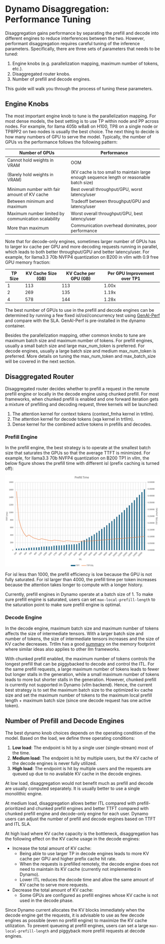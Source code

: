 <!--
SPDX-FileCopyrightText: Copyright (c) 2025 NVIDIA CORPORATION & AFFILIATES. All rights reserved.
SPDX-License-Identifier: Apache-2.0

Licensed under the Apache License, Version 2.0 (the "License");
you may not use this file except in compliance with the License.
You may obtain a copy of the License at

http://www.apache.org/licenses/LICENSE-2.0

Unless required by applicable law or agreed to in writing, software
distributed under the License is distributed on an "AS IS" BASIS,
WITHOUT WARRANTIES OR CONDITIONS OF ANY KIND, either express or implied.
See the License for the specific language governing permissions and
limitations under the License.
-->

# Dynamo Disaggregation: Performance Tuning

Disaggregation gains performance by separating the prefill and decode into different engines to reduce interferences between the two. However, performant disaggregation requires careful tuning of the inference parameters. Specifically, there are three sets of parameters that needs to be tuned:

1. Engine knobs (e.g. parallelization mapping, maximum number of tokens, etc.).
1. Disaggregated router knobs.
1. Number of prefill and decode engines.

This guide will walk you through the process of tuning these parameters.

## Engine Knobs

The most important engine knob to tune is the parallelization mapping. For most dense models, the best setting is to use TP within node and PP across nodes. For example, for llama 405b w8a8 on H100, TP8 on a single node or TP8PP2 on two nodes is usually the best choice. The next thing to decide is how many numbers of GPU to serve the model. Typically, the number of GPUs vs the performance follows the following pattern:

Number of GPUs | Performance
--- | ---
Cannot hold weights in VRAM | OOM
(Barely hold weights in VRAM) | (KV cache is too small to maintain large enough sequence length or reasonable batch size)
Minimum number with fair amount of KV cache | Best overall throughput/GPU, worst latency/user
Between minimum and maximum | Tradeoff between throughput/GPU and latency/user
Maximum number limited by communication scalability | Worst overall throughput/GPU, best latency/user
More than maximum | Communication overhead dominates, poor performance

Note that for decode-only engines, sometimes larger number of GPUs has to larger kv cache per GPU and more decoding requests running in parallel, which leads to both better throughput/GPU and better latency/user. For example, for llama3.3 70b NVFP4 quantization on B200 in vllm with 0.9 free GPU memory fraction:

TP Size | KV Cache Size (GB) | KV Cache per GPU (GB) | Per GPU Improvement over TP1
--- | --- | --- | ---
1 | 113 | 113 | 1.00x
2 | 269 | 135 | 1.19x
4 | 578 | 144 | 1.28x

The best number of GPUs to use in the prefill and decode engines can be determined by running a few fixed isl/osl/concurrency test using [GenAI-Perf](https://github.com/triton-inference-server/perf_analyzer/tree/main/genai-perf) and compare with the SLA. GenAI-Perf is pre-installed in the dynamo container.

Besides the parallelization mapping, other common knobs to tune are maximum batch size and maximum number of tokens. For prefill engines, usually a small batch size and large max_num_token is preferred. For decode engines, usually a large batch size and medium max_num_token is preferred. More details on tuning the max_num_token and max_batch_size will be covered in the next section.

## Disaggregated Router

Disaggregated router decides whether to prefill a request in the remote prefill engine or locally in the decode engine using chunked prefill. For most frameworks, when chunked prefill is enabled and one forward iteration gets a mixture of prefilling and decoding request, three kernels will be launched:
1. The attention kernel for context tokens (context_fmha kernel in trtllm).
2. The attention kernel for decode tokens (xqa kernel in trtllm).
3. Dense kernel for the combined active tokens in prefills and decodes.

### Prefill Engine

In the prefill engine, the best strategy is to operate at the smallest batch size that saturates the GPUs so that the average TTFT is minimized. For example, for llama3.3 70b NVFP4 quantization on B200 TP1 in vllm, the below figure shows the prefill time with different isl (prefix caching is turned off):

![Prefill Time](../images/prefill_time.png)

For isl less than 1000, the prefill efficiency is low because the GPU is not fully saturated. For isl larger than 4000, the prefill time per token increases because the attention takes longer to compute with a longer history.

Currently, prefill engines in Dynamo operate at a batch size of 1. To make sure prefill engine is saturated, users can set `max-local-prefill-length` to the saturation point to make sure prefill engine is optimal.


### Decode Engine

In the decode engine, maximum batch size and maximum number of tokens affects the size of intermediate tensors. With a larger batch size and number of tokens, the size of intermediate tensors increases and the size of KV cache decreases. Trtllm has a good [summary](https://nvidia.github.io/TensorRT-LLM/reference/memory.html) on the memory footprint where similar ideas also applies to other llm frameworks.

With chunked prefill enabled, the maximum number of tokens controls the longest prefill that can be piggybacked to decode and control the ITL. For the same prefill requests, a large maximum number of tokens leads to fewer but longer stalls in the generation, while a small maximum number of tokens leads to more but shorter stalls in the generation. However, chunked prefill is currently not supported in Dynamo (vllm backend). Hence, the current best strategy is to set the maximum batch size to the optimized kv cache size and set the maximum number of tokens to the maximum local prefill length + maximum batch size (since one decode request has one active token).

## Number of Prefill and Decode Engines

The best dynamo knob choices depends on the operating condition of the model. Based on the load, we define three operating conditions:
1. **Low load**: The endpoint is hit by a single user (single-stream) most of the time.
2. **Medium load**: The endpoint is hit by multiple users, but the KV cache of the decode engines is never fully utilized.
3. **High load**: The endpoint is hit by multiple users and the requests are queued up due to no available KV cache in the decode engines.

At low load, disaggregation would not benefit much as prefill and decode are usually computed separately. It is usually better to use a single monolithic engine.

At medium load, disaggregation allows better ITL compared with prefill-prioritized and chunked prefill engines and better TTFT compared with chunked prefill engine and decode-only engine for each user. Dynamo users can adjust the number of prefill and decode engines based on TTFT and ITL SLA.

At high load where KV cache capacity is the bottleneck, disaggregation has the following effect on the KV cache usage in the decode engines:
* Increase the total amount of KV cache:
  * Being able to use larger TP in decode engines leads to more KV cache per GPU and higher prefix cache hit rate.
  * When the requests is prefilled remotely, the decode engine does not need to maintain its KV cache (currently not implemented in Dynamo).
  * Lower ITL reduces the decode time and allow the same amount of KV cache to serve more requests.
* Decrease the total amount of KV cache:
  * Some GPUs are configured as prefill engines whose KV cache is not used in the decode phase.

Since Dynamo current allocates the KV blocks immediately when the decode engine get the requests, it is advisable to use as few decode engines as possible (even no prefill engine) to maximize the KV cache utilization. To prevent queueing at prefill engines, users can set a large `max-local-prefill-length` and piggyback more prefill requests at decode engines.